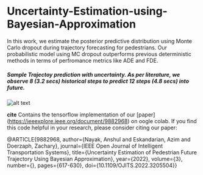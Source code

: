 # Uncertainty-Estimation-using-Bayesian-Approximation

In this work, we estimate the posterior predictive distribution using Monte Carlo dropout during trajectory
forecasting for pedestrians. Our probabilistic model using MC dropout outperforms previous deterministic 
methods in terms of perfromance metrics like ADE and FDE.


##### Sample Trajectoy prediction with uncertainty. As per literature, we observe 8 (3.2 secs) historical steps to predict 12 steps (4.8 secs) into future.
  
  ![alt text](https://virginiatech-my.sharepoint.com/:b:/g/personal/anshulnayak_vt_edu/EbpFUEC6QVZOs43SHGX6_bcBPX6RChSy3-QjalA9OiMHkQ?e=2x90lH)

**cite** 
Contains the tensorflow implementation of our  [paper] (https://ieeexplore.ieee.org/document/9882968) on oogle colab. If you find this code 
helpful in your research, please consider citing our paper:

  @ARTICLE{9882968,
  author={Nayak, Anshul and Eskandarian, Azim and Doerzaph, Zachary},
  journal={IEEE Open Journal of Intelligent Transportation Systems}, 
  title={Uncertainty Estimation of Pedestrian Future Trajectory Using Bayesian Approximation}, 
  year={2022},
  volume={3},
  number={},
  pages={617-630},
  doi={10.1109/OJITS.2022.3205504}}
